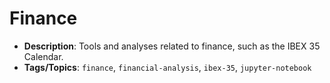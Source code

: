 # Finance
   - **Description**: Tools and analyses related to finance, such as the IBEX 35 Calendar.
   - **Tags/Topics**: `finance`, `financial-analysis`, `ibex-35`, `jupyter-notebook`
